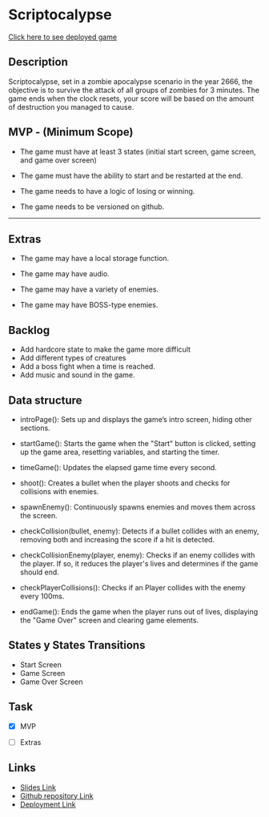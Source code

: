# Scriptocalypse

[Click here to see deployed game](https://richardnixondev.github.io/Scriptocalypse/)

## Description
Scriptocalypse, set in a zombie apocalypse scenario in the year 2666, the objective is to survive the attack of all groups of zombies for 3 minutes. The game ends when the clock resets, your score will be based on the amount of destruction you managed to cause.


## MVP - (Minimum Scope)
- The game must have at least 3 states (initial start screen, game screen, and game over screen)

- The game must have the ability to start and be restarted at the end.

- The game needs to have a logic of losing or winning.

- The game needs to be versioned on github.

-----------------------------------------------------------------------------
## Extras
- The game may have a local storage function.

- The game may have audio.

- The game may have a variety of enemies.

- The game may have BOSS-type enemies.


## Backlog

- Add hardcore state to make the game more difficult
- Add different types of creatures
- Add a boss fight when a time is reached.
- Add music and sound in the game.



## Data structure
-  introPage(): Sets up and displays the game’s intro screen, hiding other sections.

-  startGame(): Starts the game when the "Start" button is clicked, setting up the game area, resetting variables, and starting the timer.

-  timeGame(): Updates the elapsed game time every second.

-  shoot(): Creates a bullet when the player shoots and checks for collisions with enemies.

-  spawnEnemy(): Continuously spawns enemies and moves them across the screen.

-  checkCollision(bullet, enemy): Detects if a bullet collides with an enemy, removing both and increasing the score if a hit is detected.

-  checkCollisionEnemy(player, enemy): Checks if an enemy collides with the player. If so, it reduces the player's lives and determines if the game should end.
-  checkPlayerCollisions(): Checks if an Player collides with the enemy every 100ms.

-  endGame(): Ends the game when the player runs out of lives, displaying the "Game Over" screen and clearing game elements.


## States y States Transitions
-  Start Screen
-  Game Screen
-  Game Over Screen


## Task
- [x] MVP
- [ ] Extras




## Links

- [Slides Link](http://slides.com)
- [Github repository Link](http://github.com)
- [Deployment Link](http://github.com)
